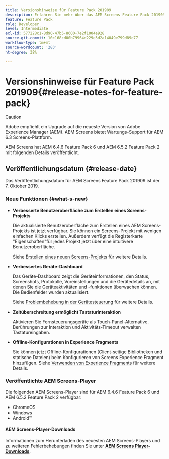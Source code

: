 ```yaml
---
title: Versionshinweise für Feature Pack 201909
description: Erfahren Sie mehr über das AEM Screens Feature Pack 201909, das am 31. Juli 2019 veröffentlicht wurde.
feature: Feature Pack
role: Developer
level: Intermediate
exl-id: 577228c1-8d90-47b5-8600-7e2f1004e928
source-git-commit: 10c168cd00b79964d229e3d2a14049e799d89d77
workflow-type: tm+mt
source-wordcount: '283'
ht-degree: 38%

---
```


# Versionshinweise für Feature Pack 201909{#release-notes-for-feature-pack}

>[!CAUTION]
>
>Adobe empfiehlt ein Upgrade auf die neueste Version von Adobe Experience Manager (AEM). AEM Screens bietet Wartungs-Support für AEM 6.3 Screens-Plattform.

AEM Screens hat AEM 6.4.6 Feature Pack 6 und AEM 6.5.2 Feature Pack 2 mit folgenden Details veröffentlicht.

## Veröffentlichungsdatum {#release-date}

Das Veröffentlichungsdatum für AEM Screens Feature Pack 201909 ist der 7. Oktober 2019.

### Neue Funktionen {#what-s-new}

* **Verbesserte Benutzeroberfläche zum Erstellen eines Screens-Projekts**

  Die aktualisierte Benutzeroberfläche zum Erstellen eines AEM Screens-Projekts ist jetzt verfügbar. Sie können ein Screens-Projekt mit wenigen einfachen Klicks erstellen. Außerdem verfügt die Registerkarte &quot;Eigenschaften&quot;für jedes Projekt jetzt über eine intuitivere Benutzeroberfläche.

  Siehe [Erstellen eines neuen Screens-Projekts](creating-a-screens-project.md) für weitere Details.

* **Verbessertes Geräte-Dashboard**

  Das Geräte-Dashboard zeigt die Geräteinformationen, den Status, Screenshots, Protokolle, Voreinstellungen und die Gerätedetails an, mit denen Sie die Geräteaktivitäten und -funktionen überwachen können. Die Bedienfelder wurden aktualisiert.

  Siehe [Problembehebung in der Gerätesteuerung](monitoring-screens.md) für weitere Details.

* **Zeitüberschreitung ermöglicht Tastaturinteraktion**

  Aktivieren Sie Fernsteuerungsgeräte als Touch-Panel-Alternative. Berührungen zur Interaktion und Aktivitäts-Timeout verwalten Tastatureingaben.

* **Offline-Konfigurationen in Experience Fragments**

  Sie können jetzt Offline-Konfigurationen (Client-seitige Bibliotheken und statische Dateien) beim Konfigurieren von Screens Experience Fragment hinzufügen.
Siehe [Verwenden von Experience Fragments](experience-fragments-in-screens.md) für weitere Details.

### Veröffentlichte AEM Screens-Player

Die folgenden AEM Screens-Player sind für AEM 6.4.6 Feature Pack 6 und AEM 6.5.2 Feature Pack 2 verfügbar:

* ChromeOS
* Windows
* Android™

#### AEM Screens-Player-Downloads 

Informationen zum Herunterladen des neuesten AEM Screens-Players und zu weiteren Fehlerbehebungen finden Sie unter [**AEM Screens Player-Downloads**](https://download.macromedia.com/screens/).
